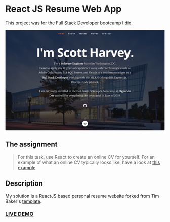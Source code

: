 # React JS Resume Web App

This project was for the Full Stack Developer bootcamp I did.

![ReactJS Resume Website Template](resume-screenshot.jpg?raw=true "ReactJS Resume Website Template")

## The assignment

> For this task, use React to create an online CV for yourself. For an example of what
an online CV typically looks like, have a look at [this example](https://jonbloomer.com.au).

## Description
My solution is a ReactJS based personal resume website forked from Tim Baker's [template](https://github.com/tbakerx/react-resume-template). 

### <a href="https://dh4u-bootcamp-react-resume.herokuapp.com/">LIVE DEMO</a> 